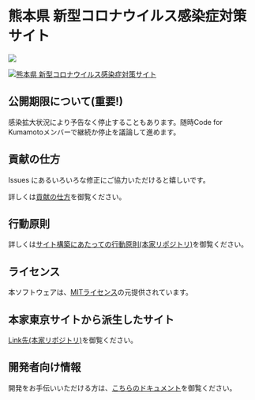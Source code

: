 # 熊本県 新型コロナウイルス感染症対策サイト

![](https://github.com/codeforkumamoto/covid19/workflows/production%20deploy/badge.svg)

[![熊本県 新型コロナウイルス感染症対策サイト](https://user-images.githubusercontent.com/5866690/79036251-66d0e880-7c01-11ea-87bc-d4d0ecd750f3.png)](https://dev-covid19-kumamoto.netlify.com/)
<!--
### 日本語 | [English](./docs/en/README.md) | [Español](./docs/es/README.md) | [한국어](./docs/ko/README.md) | [繁體中文](./docs/zh_TW/README.md) | [简体中文](./docs/zh_CN/README.md) | [Tiếng Việt](./docs/vi/README.md) | [ภาษาไทย](./docs/th/README.md) | [Français](./docs/fr/README.md)
-->

## 公開期限について(重要!)
感染拡大状況により予告なく停止することもあります。随時Code for Kumamotoメンバーで継続か停止を議論して進めます。

## 貢献の仕方
Issues にあるいろいろな修正にご協力いただけると嬉しいです。

詳しくは[貢献の仕方](./CONTRIBUTING.md)を御覧ください。

## 行動原則

詳しくは[サイト構築にあたっての行動原則(本家リポジトリ)](https://github.com/tokyo-metropolitan-gov/covid19/blob/development/CODE_OF_CONDUCT.md)を御覧ください。

## ライセンス

本ソフトウェアは、[MITライセンス](./LICENSE.txt)の元提供されています。

## 本家東京サイトから派生したサイト

[Link先(本家リポジトリ)](https://github.com/tokyo-metropolitan-gov/covid19/blob/development/FORKED_SITES.md)を御覧ください。
<!--
## 翻訳者向け情報

翻訳をお手伝いいただける方は、[こちらのドキュメント](./TRANSLATION.md)を御覧ください。
-->
## 開発者向け情報

開発をお手伝いいただける方は、[こちらのドキュメント](./FOR_DEVELOPERS.md)を御覧ください。



